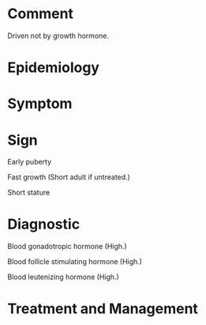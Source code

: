 # Comment

Driven not by growth hormone.

# Epidemiology

# Symptom

# Sign

Early puberty

Fast growth
(Short adult if untreated.)

Short stature

# Diagnostic

Blood gonadotropic hormone
(High.)

Blood follicle stimulating hormone
(High.)

Blood leutenizing hormone
(High.)

# Treatment and Management
